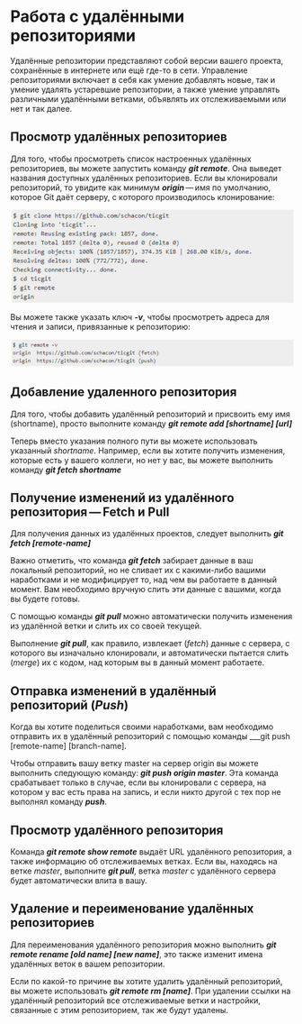 # Работа с удалёнными репозиториями

Удалённые репозитории представляют собой версии вашего проекта, сохранённые в интернете или ещё где-то в сети. Управление репозиториями включает в себя как умение добавлять новые, так и умение удалять устаревшие репозитории, а также умение управлять различными удалёнными ветками, объявлять их отслеживаемыми или нет и так далее.

## Просмотр удалённых репозиториев

Для того, чтобы просмотреть список настроенных удалённых репозиториев, вы можете запустить команду ___git remote___. Она выведет названия доступных удалённых репозиториев. Если вы клонировали репозиторий, то увидите как минимум ___origin___ — имя по умолчанию, которое Git даёт серверу, с которого производилось клонирование:

![.](git_remote.jpg)

Вы можете также указать ключ ___-v___, чтобы просмотреть адреса для чтения и записи, привязанные к репозиторию:

![.](-v.jpg)

## Добавление удаленного репозитория

Для того, чтобы добавить удалённый репозиторий и присвоить ему имя (shortname), просто выполните команду ___git remote add [shortname] [url]___

Теперь вместо указания полного пути вы можете использовать указанный _shortname_. Например, если вы хотите получить изменения, которые есть у вашего коллеги, но нет у вас, вы можете выполнить команду ___git fetch shortname___

## Получение изменений из удалённого репозитория — Fetch и Pull

Для получения данных из удалённых проектов, следует выполнить ___git fetch [remote-name]___

Важно отметить, что команда ___git fetch___ забирает данные в ваш локальный репозиторий, но не сливает их с какими-либо вашими наработками и не модифицирует то, над чем вы работаете в данный момент. Вам необходимо вручную слить эти данные с вашими, когда вы будете готовы.

С помощью команды ___git pull___ можно автоматически получить изменения из удалённой ветки и слить их со своей текущей.

Выполнение ___git pull___, как правило, извлекает (_fetch_) данные с сервера, с которого вы изначально клонировали, и автоматически пытается слить (_merge_) их с кодом, над которым вы в данный момент работаете.

## Отправка изменений в удалённый репозиторий (_Push_)

Когда вы хотите поделиться своими наработками, вам необходимо отправить их в удалённый репозиторий с помощью команды ___git push [remote-name] [branch-name].

Чтобы отправить вашу ветку master на сервер origin вы можете выполнить следующую команду: ___git push origin master___. Эта команда срабатывает только в случае, если вы клонировали с сервера, на котором у вас есть права на запись, и если никто другой с тех пор не выполнял команду ___push___.

## Просмотр удалённого репозитория

Команда ___git remote show remote___ выдаёт URL удалённого репозитория, а также информацию об отслеживаемых ветках. Если вы, находясь на ветке _master_, выполните ___git pull___, ветка _master_ с удалённого сервера будет автоматически влита в вашу.

## Удаление и переименование удалённых репозиториев

Для переименования удалённого репозитория можно выполнить ___git remote rename [old name] [new name]___, это также изменит имена удалённых веток в вашем репозитории.

Если по какой-то причине вы хотите удалить удалённый репозиторий, вы можете использовать ___git remote rm [name]___. При удалении ссылки на удалённый репозиторий все отслеживаемые ветки и настройки, связанные с этим репозиторием, так же будут удалены.
